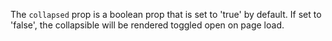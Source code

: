 The `collapsed` prop is a boolean prop that is set to 'true' by default. If set to 'false', the collapsible will be rendered toggled open on page load.